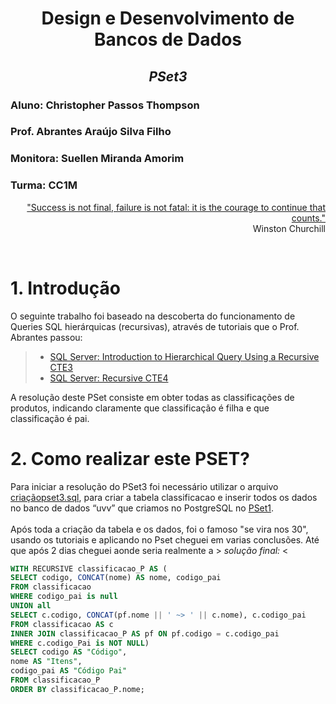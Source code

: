 <div align="center">
  
 # **Design e Desenvolvimento de Bancos de Dados**
 ## *PSet3*
</div>

### Aluno: Christopher Passos Thompson
### Prof. Abrantes Araújo Silva Filho
### Monitora: Suellen Miranda Amorim
### Turma: CC1M

<div align="right">

["Success is not final, failure is not fatal: it is the courage to continue that counts."](https://winstonchurchill.org/)
  <br>
Winston Churchill
</div>

<br>

# **1. Introdução**
O seguinte trabalho foi baseado na descoberta do funcionamento de Queries SQL hierárquicas (recursivas), através de tutoriais que o Prof. Abrantes passou:
> - [SQL Server: Introduction to Hierarchical Query Using a Recursive CTE3](https://blog.sqlauthority.com/2012/04/24/sql-server-introduction-to-hierarchical-query-using-a-recursive-cte-a-primer)
> - [SQL Server: Recursive CTE4](https://www.sqlservertutorial.net/sql-server-basics/sql-server-recursive-cte)

A resolução deste PSet consiste em obter todas as classificações de produtos, indicando claramente que classificação é filha e que classificação é pai.

# **2. Como realizar este PSET?**
Para iniciar a resolução do PSet3 foi necessário utilizar o arquivo [criaçãopset3.sql](https://github.com/Christhopas/uvv_bd_1_cc1m/blob/main/Pset3/cria%C3%A7%C3%A3opset3.sql), para criar a tabela
classificacao e inserir todos os dados no banco de dados “uvv” que criamos no PostgreSQL no [PSet1](https://github.com/Christhopas/uvv_bd_1_cc1m/blob/main/Pset1/scriptpostgres.sql). <br>
<br>
Após toda a criação da tabela e os dados, foi o famoso "se vira nos 30", usando os tutoriais e aplicando no Pset cheguei em varias conclusões. Até que após 2 dias cheguei aonde seria realmente a  > *solução final:* <
<br>
~~~SQL
WITH RECURSIVE classificacao_P AS (
SELECT codigo, CONCAT(nome) AS nome, codigo_pai
FROM classificacao
WHERE codigo_pai is null
UNION all
SELECT c.codigo, CONCAT(pf.nome || ' ~> ' || c.nome), c.codigo_pai
FROM classificacao AS c
INNER JOIN classificacao_P AS pf ON pf.codigo = c.codigo_pai
WHERE c.codigo_Pai is NOT NULL)
SELECT codigo AS "Código",
nome AS "Itens",
codigo_pai AS "Código Pai"
FROM classificacao_P 
ORDER BY classificacao_P.nome;
~~~~
